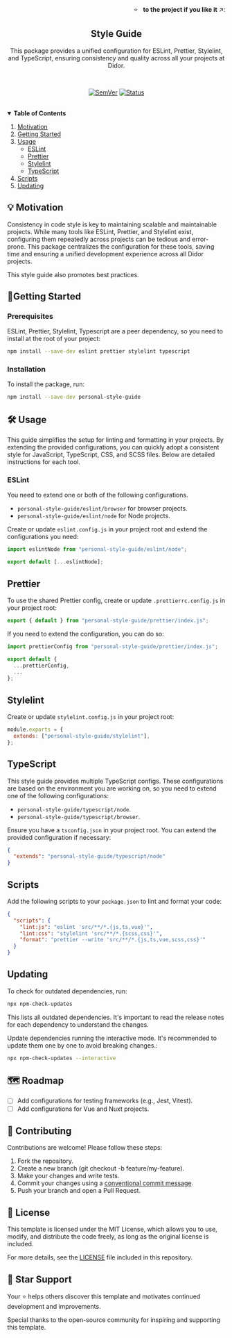 <br />
<p align="right">
  ⭐ &nbsp;&nbsp;<strong>to the project if you like it</strong> ↗️:
</p>

<p align="center">
  <h2 align="center">Style Guide</h2>
  <div align="center">This package provides a unified configuration for ESLint, Prettier, Stylelint, and TypeScript, ensuring consistency and quality across all your projects at Didor.</div>
</p>

<br/>

<div align="center">
<!--
There are countless badges you can use for your projects. The most common ones are:
I usually use https://shields.io/ to generate badges.
-->
<!-- Replace <library> with your library name on npm -->

[![SemVer](https://img.shields.io/npm/v/<library>)]()
[![Status](https://img.shields.io/badge/status-active-success.svg)]()

</div>

<br/>

<details open="false">
  <summary><strong>Table of Contents</strong></summary>
  <ol>
    <li>
      <a href="#-motivation">Motivation</a>
    </li>
    <li>
      <a href="#-getting-started">Getting Started</a>
    </li>
    <li><a href="#-usage">Usage</a>
      <ul>
        <li><a href="#eslint">ESLint</a></li>
        <li><a href="#prettier">Prettier</a></li>
        <li><a href="#stylelint">Stylelint</a></li>
        <li><a href="#typescript">TypeScript</a></li>
      </ul>
    </li>
    <li><a href="#scripts">Scripts</a></li>
    <li><a href="#updating">Updating</a></li>
  </ol>
</details>

## 💡 Motivation

Consistency in code style is key to maintaining scalable and maintainable projects. While many tools like ESLint, Prettier, and Stylelint exist, configuring them repeatedly across projects can be tedious and error-prone. This package centralizes the configuration for these tools, saving time and ensuring a unified development experience across all Didor projects.

This style guide also promotes best practices.

## 🚀Getting Started

### Prerequisites

ESLint, Prettier, Stylelint, Typescript are a peer dependency, so you need to install at the root of your project:

```sh
npm install --save-dev eslint prettier stylelint typescript
```

### Installation

To install the package, run:

```sh
npm install --save-dev personal-style-guide
```

## 🛠️ Usage

This guide simplifies the setup for linting and formatting in your projects. By extending the provided configurations, you can quickly adopt a consistent style for JavaScript, TypeScript, CSS, and SCSS files. Below are detailed instructions for each tool.

### ESLint

You need to extend one or both of the following configurations.

- `personal-style-guide/eslint/browser` for browser projects.
- `personal-style-guide/eslint/node` for Node projects.

Create or update `eslint.config.js` in your project root and extend the configurations you need:

```js
import eslintNode from "personal-style-guide/eslint/node";

export default [...eslintNode];
```

## Prettier

To use the shared Prettier config, create or update `.prettierrc.config.js` in your project root:

```js
export { default } from "personal-style-guide/prettier/index.js";
```

If you need to extend the configuration, you can do so:

```js
import prettierConfig from "personal-style-guide/prettier/index.js";

export default {
  ...prettierConfig,
  ...
};
```

## Stylelint

Create or update `stylelint.config.js` in your project root:

```js
module.exports = {
  extends: ["personal-style-guide/stylelint"],
};
```

## TypeScript

This style guide provides multiple TypeScript configs. These configurations are based on the environment you are working on, so you need to extend one of the following configurations:

- `personal-style-guide/typescript/node`.
- `personal-style-guide/typescript/browser`.

Ensure you have a `tsconfig.json` in your project root. You can extend the provided configuration if necessary:

```json
{
  "extends": "personal-style-guide/typescript/node"
}
```

## Scripts

Add the following scripts to your `package.json` to lint and format your code:

```json
{
  "scripts": {
    "lint:js": "eslint 'src/**/*.{js,ts,vue}'",
    "lint:css": "stylelint 'src/**/*.{scss,css}'",
    "format": "prettier --write 'src/**/*.{js,ts,vue,scss,css}'"
  }
}
```

## Updating

To check for outdated dependencies, run:

```bash
npx npm-check-updates
```

This lists all outdated dependencies. It's important to read the release notes for each dependency to understand the changes.

Update dependencies running the interactive mode. It's recommended to update them one by one to avoid breaking changes.:

```bash
npx npm-check-updates --interactive
```

## 🗺️ Roadmap

- [ ] Add configurations for testing frameworks (e.g., Jest, Vitest).
- [ ] Add configurations for Vue and Nuxt projects.

## 🤝 Contributing

Contributions are welcome! Please follow these steps:

1. Fork the repository.
1. Create a new branch (git checkout -b feature/my-feature).
1. Make your changes and write tests.
1. Commit your changes using a [conventional commit message](<(https://gist.github.com/fvena/9e42792ad951b47ad143ba7e4bfedb5a)>).
1. Push your branch and open a Pull Request.

## 📜 License

This template is licensed under the MIT License, which allows you to use, modify, and distribute the code freely, as long as the original license is included.

For more details, see the [LICENSE](./LICENSE) file included in this repository.

## 🌟 Star Support

Your ⭐️ helps others discover this template and motivates continued development and improvements.

Special thanks to the open-source community for inspiring and supporting this template.
